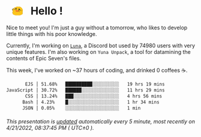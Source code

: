 <h1>   <img src="./spoink.gif" style="vertical-align:middle;" width="30px">   Hello ! </h1>

Nice to meet you! I'm just a guy without a tomorrow, who likes to develop little things with his poor knowledge.

Currently, I'm working on <a href='https://github.com/Asgarrrr/Luna'>`Luna`</a>, a Discord bot used by 74980 users with very unique features. I'm also working on `Yuna Unpack`, a tool for datamining the contents of Epic Seven's files.

This week, I've worked on ~37 hours of coding, and drinked 0 coffees ☕.

```
       EJS │ 51.68%   ██████████░░░░░░░░░░   19 hrs 19 mins
JavaScript │ 30.72%   ██████░░░░░░░░░░░░░░   11 hrs 29 mins
       CSS │ 13.24%   ███░░░░░░░░░░░░░░░░░   4 hrs 56 mins
      Bash │ 4.23%    █░░░░░░░░░░░░░░░░░░░   1 hr 34 mins
      JSON │ 0.05%    ░░░░░░░░░░░░░░░░░░░░   1 min
```

###### This presentation is [updated](https://github.com/Asgarrrr) automatically every 5 minute, most recently on 4/21/2022, 08:37:45 PM ( UTC±0 ).